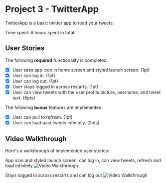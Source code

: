 # Project 3 - TwitterApp

TwitterApp is a basic twitter app to read your tweets.

Time spent: 6 hours spent in total

## User Stories

The following **required** functionality is completed:

- [x] User sees app icon in home screen and styled launch screen. (1pt)
- [x] User can log in. (1pt)
- [x] User can log out. (1pt)
- [x] User stays logged in across restarts. (1pt)
- [x] User can view tweets with the user profile picture, username, and tweet text. (6pts)

The following **bonus** features are implemented:

- [x] User can pull to refresh. (1pt)
- [x] User can load past tweets infinitely. (2pts)

## Video Walkthrough

Here's a walkthrough of implemented user stories:

App icon and styled launch screen, can log in, can view tweets, refresh and load infinitely
<img src='http://g.recordit.co/bOJ7gDnQKZ.gif' title='Video Walkthrough' width='' alt='Video Walkthrough' />

Stays logged in across restarts and can log out
<img src='http://g.recordit.co/sEukXloBym.gif' title='Video Walkthrough' width='' alt='Video Walkthrough' />



